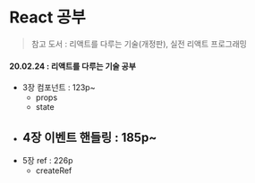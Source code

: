 # React 공부

> 참고 도서 : 리액트를 다루는 기술(개정판), 실전 리액트 프로그래밍
>

#### 20.02.24 : 리액트를 다루는 기술 공부

- 3장 컴포넌트 : 123p~
  - props
  - state
- 4장 이벤트 핸들링 : 185p~
  - 
- 5장 ref : 226p
  - createRef